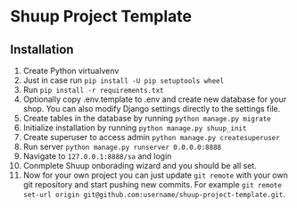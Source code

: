 # Shuup Project Template

## Installation

1. Create Python virtualvenv
2. Just in case run `pip install -U pip setuptools wheel`
3. Run `pip install -r requirements.txt`
4. Optionally copy .env.template to .env and create new database for your shop.
   You can also modify Django settings directly to the settings file.
5. Create tables in the database by running `python manage.py migrate`
6. Initialize installation by running `python manage.py shuup_init`
7. Create superuser to access admin `python manage.py createsuperuser`
8. Run server `python manage.py runserver 0.0.0.0:8888`
9. Navigate to `127.0.0.1:8888/sa` and login
10. Conmplete Shuup onborading wizard and you should be all set.
11. Now for your own project you can just update ``git remote`` with your
    own git repository and start pushing new commits. For example
    ``git remote set-url origin git@github.com:username/shuup-project-template.git``.

